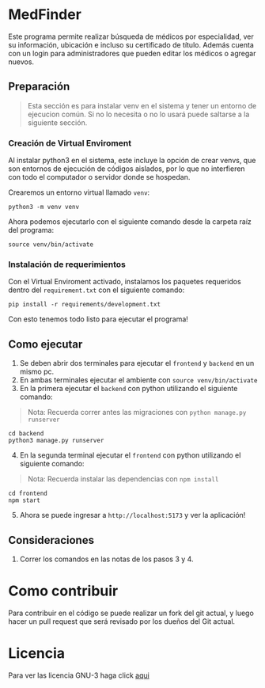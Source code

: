 # MedFinder

Este programa permite realizar búsqueda de médicos por especialidad, ver su información, ubicación e incluso su certificado de título. Además cuenta con un login para administradores que pueden editar los médicos o agregar nuevos.

## Preparación

> Esta sección es para instalar venv en el sistema y tener un entorno de ejecucion común. Si no lo necesita o no lo usará puede saltarse a la siguiente sección.

### Creación de Virtual Enviroment

Al instalar python3 en el sistema, este incluye la opción de crear venvs, que son entornos de ejecución de códigos aislados, por lo que no interfieren con todo el computador o servidor donde se hospedan.

Crearemos un entorno virtual llamado `venv`:

```shell
python3 -m venv venv
```

Ahora podemos ejecutarlo con el siguiente comando desde la carpeta raíz del programa:

```shell
source venv/bin/activate
```

### Instalación de requerimientos

Con el Virtual Enviroment activado, instalamos los paquetes requeridos dentro del `requirement.txt` con el siguiente comando:

```shell
pip install -r requirements/development.txt
```

Con esto tenemos todo listo para ejecutar el programa!

## Como ejecutar

1. Se deben abrir dos terminales para ejecutar el `frontend` y `backend` en un mismo pc.
2. En ambas terminales ejecutar el ambiente con `source venv/bin/activate`
3. En la primera ejecutar el `backend` con python utilizando el siguiente comando:

> Nota: Recuerda correr antes las migraciones con `python manage.py runserver`

```shell
cd backend
python3 manage.py runserver
```

4. En la segunda terminal ejecutar el `frontend` con python utilizando el siguiente comando:

> Nota: Recuerda instalar las dependencias con `npm install`

```shell
cd frontend
npm start
```

5. Ahora se puede ingresar a `http://localhost:5173` y ver la aplicación!

## Consideraciones

1. Correr los comandos en las notas de los pasos 3 y 4.


# Como contribuir

Para contribuir en el código se puede realizar un fork del git actual, y luego hacer un pull request que será revisado por los dueños del Git actual.

# Licencia

Para ver las licencia GNU-3 haga click [aqui](https://github.com/PyComm/PyComm/blob/main/LICENSE)
